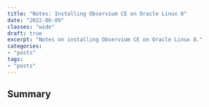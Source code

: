 ```yaml
---
title: "Notes: Installing Observium CE on Oracle Linux 8"
date: "2022-06-09"
classes: "wide"
draft: true
excerpt: "Notes on installing Observium CE on Oracle Linux 8."
categories:
- "posts"
tags:
- "posts"
---
```


## Summary


